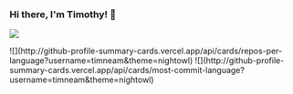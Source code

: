 ### Hi there, I'm Timothy! 👋

![](http://github-profile-summary-cards.vercel.app/api/cards/profile-details?username=timneam&theme=nightowl)

<table border="0">
 <tr>
    ![](http://github-profile-summary-cards.vercel.app/api/cards/repos-per-language?username=timneam&theme=nightowl)
    ![](http://github-profile-summary-cards.vercel.app/api/cards/most-commit-language?username=timneam&theme=nightowl)
 </tr>
</table>







<!--
**timneam/timneam** is a ✨ _special_ ✨ repository because its `README.md` (this file) appears on your GitHub profile.

Here are some ideas to get you started:

- 🔭 I’m currently working on ...
- 🌱 I’m currently learning ...
- 👯 I’m looking to collaborate on ...
- 🤔 I’m looking for help with ...
- 💬 Ask me about ...
- 📫 How to reach me: ...
- 😄 Pronouns: ...
- ⚡ Fun fact: ...
-->
